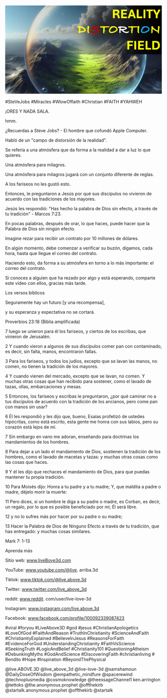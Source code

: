![Video cover image](../cover.jpg "cover photo")

#SteVeJobs #Miracles #WlowOffaith #Christian #FAITH #YAHWEH

¡ORES Y NADA SALA.

hmm.

¿Recuerdas a Steve Jobs? - El hombre que cofundó Apple Computer.

Habló de un "campo de distorsión de la realidad".

Se refería a una atmósfera que da forma a la realidad a dar a luz lo que quieres.

Una atmósfera para milagros.

Una atmósfera para milagros jugará con un conjunto diferente de reglas.

A los fariseos no les gustó esto.

Entonces, le preguntaron a Jesús por qué sus discípulos no vivieron de acuerdo con las tradiciones de los mayores.

Jesús les respondió: "Has hecho la palabra de Dios sin efecto, a través de tu tradición" - Marcos 7:23.

En pocas palabras, después de orar, lo que haces, puede hacer que la Palabra de Dios sin ningún efecto.

Imagine rezar para recibir un contrato por 10 millones de dólares.

En algún momento, debe comenzar a verificar su buzón, digamos, cada hora, hasta que llegue el correo del contrato.

Haciendo esto, da forma a su atmósfera en torno a lo más importante: el correo del contrato.

Si conoces a alguien que ha rezado por algo y está esperando, comparte este video con ellos, gracias más tarde.

Los versos bíblicos

Seguramente hay un futuro [y una recompensa],

y su esperanza y expectativa no se cortará.

Proverbios 23:18 (Biblia amplificada)

7 luego se unieron para él los fariseos, y ciertos de los escribas, que vinieron de Jerusalén.

2 Y cuando vieron a algunos de sus discípulos comer pan con contaminado, es decir, sin falta, manos, encontraron fallas.

3 Para los fariseos, y todos los judíos, excepto que se lavan las manos, no comen, no tienen la tradición de los mayores.

4 Y cuando vienen del mercado, excepto que se lavan, no comen. Y muchas otras cosas que han recibido para sostener, como el lavado de tazas, ollas, embarcaciones y mesas.

5 Entonces, los fariseos y escribas le preguntaron, ¿por qué caminar no a tus discípulos de acuerdo con la tradición de los ancianos, pero come pan con manos sin usar?

6 Él les respondió y les dijo que, bueno, Esaias profetizó de ustedes hipócritas, como está escrito, esta gente me honra con sus labios, pero su corazón está lejos de mí.

7 Sin embargo en vano me adoran, enseñando para doctrinas los mandamientos de los hombres.

8 Para dejar a un lado el mandamiento de Dios, sostienen la tradición de los hombres, como el lavado de macetas y tazas: y muchas otras cosas como las cosas que haces.

9 Y él les dijo que rechaces el mandamiento de Dios, para que puedas mantener tu propia tradición.

10 Para Moisés dijo: Honra a tu padre y a tu madre; Y, que maldita a padre o madre, déjelo morir la muerte:

11 Pero dices, si un hombre le diga a su padre o madre, es Corban, es decir, un regalo, por lo que es posible beneficiado por mí; Él será libre.

12 y no lo sufres más por hacer por su padre o su madre;

13 Hacer la Palabra de Dios de Ninguno Efecto a través de tu tradición, que has entregado: y muchas cosas similares.

Mark 7: 1-13

Aprenda más

Sitio web: www.liveBove3d.com

YouTube: www.youtube.com/@live. arriba.3d

Tiktok: www.tiktok.com/@live.above.3d

Twitter: www.twitter.com/live_above_3d

reddit: www.reddit. com/user/live-love-3d

Instagram: www.instagram.com/live.above.3d

Facebook: www.facebook.com/profile/100092339087423

  #viral #foryou #LiveAbove3D #god #jesus #ChristianApologetics #LoveOfGod #FaithAndReason #TruthInChristianity #ScienceAndFaith #ChristianityExplained #BelieveInJesus #ReasonsForFaith #EvidenceForGod #UnderstandingChristianity #FaithVsScience #SeekingTruth #LogicAndBelief #Christianity101 #QuestioningAtheism #DebunkingMyths #GodAndScience #DiscoveringFaith #christianliving # Bendito #Hope #Inspiration #BeyondThePhysical

@live.ABOVE.3D @live_above_3d @live-love-3d @samshamoun @DailyDoseOfWisdom @empathetic_mindfure @spacerewind @technoplusmedia @cosmoknowledge @theessageChannel1 ken.arrington @tettoks @the.anonymous.prophet @offthekirb @startalk.anonymous.prophet @offthekirb @startalk